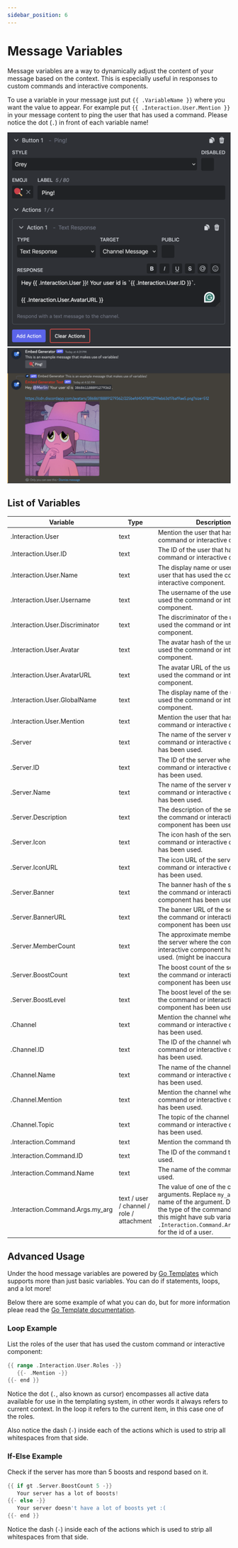 ```yaml
---
sidebar_position: 6
---
```


# Message Variables

Message variables are a way to dynamically adjust the content of your message based on the context. This is especially useful in responses to custom commands and interactive components.

To use a variable in your message just put `{{ .VariableName }}` where you want the value to appear. For example put `{{ .Interaction.User.Mention }}` in your message content to ping the user that has used a command.
Please notice the dot (`.`) in front of each variable name!

![Variables in Button](./variables-button.png)
![Variables in response](./variables-response.png)

## List of Variables

| Variable                         | Type                                      | Description                                                                                                                                                                                                                             |
| -------------------------------- | ----------------------------------------- | --------------------------------------------------------------------------------------------------------------------------------------------------------------------------------------------------------------------------------------- |
| .Interaction.User                | text                                      | Mention the user that has used the command or interactive component.                                                                                                                                                                    |
| .Interaction.User.ID             | text                                      | The ID of the user that has used the command or interactive component.                                                                                                                                                                  |
| .Interaction.User.Name           | text                                      | The display name or username of the user that has used the command or interactive component.                                                                                                                                            |
| .Interaction.User.Username       | text                                      | The username of the user that has used the command or interactive component.                                                                                                                                                            |
| .Interaction.User.Discriminator  | text                                      | The discriminator of the user that has used the command or interactive component.                                                                                                                                                       |
| .Interaction.User.Avatar         | text                                      | The avatar hash of the user that has used the command or interactive component.                                                                                                                                                         |
| .Interaction.User.AvatarURL      | text                                      | The avatar URL of the user that has used the command or interactive component.                                                                                                                                                          |
| .Interaction.User.GlobalName     | text                                      | The display name of the user that has used the command or interactive component.                                                                                                                                                        |
| .Interaction.User.Mention        | text                                      | Mention the user that has used the command or interactive component.                                                                                                                                                                    |
| .Server                          | text                                      | The name of the server where the command or interactive component has been used.                                                                                                                                                        |
| .Server.ID                       | text                                      | The ID of the server where the command or interactive component has been used.                                                                                                                                                          |
| .Server.Name                     | text                                      | The name of the server where the command or interactive component has been used.                                                                                                                                                        |
| .Server.Description              | text                                      | The description of the server where the command or interactive component has been used.                                                                                                                                                 |
| .Server.Icon                     | text                                      | The icon hash of the server where the command or interactive component has been used.                                                                                                                                                   |
| .Server.IconURL                  | text                                      | The icon URL of the server where the command or interactive component has been used.                                                                                                                                                    |
| .Server.Banner                   | text                                      | The banner hash of the server where the command or interactive component has been used.                                                                                                                                                 |
| .Server.BannerURL                | text                                      | The banner URL of the server where the command or interactive component has been used.                                                                                                                                                  |
| .Server.MemberCount              | text                                      | The approximate member count of the server where the command or interactive component has been used. (might be inaccurate)                                                                                                              |
| .Server.BoostCount               | text                                      | The boost count of the server where the command or interactive component has been used.                                                                                                                                                 |
| .Server.BoostLevel               | text                                      | The boost level of the server where the command or interactive component has been used.                                                                                                                                                 |
| .Channel                         | text                                      | Mention the channel where the command or interactive component has been used.                                                                                                                                                           |
| .Channel.ID                      | text                                      | The ID of the channel where the command or interactive component has been used.                                                                                                                                                         |
| .Channel.Name                    | text                                      | The name of the channel where the command or interactive component has been used.                                                                                                                                                       |
| .Channel.Mention                 | text                                      | Mention the channel where the command or interactive component has been used.                                                                                                                                                           |
| .Channel.Topic                   | text                                      | The topic of the channel where the command or interactive component has been used.                                                                                                                                                      |
| .Interaction.Command             | text                                      | Mention the command that was used.                                                                                                                                                                                                      |
| .Interaction.Command.ID          | text                                      | The ID of the command that was used.                                                                                                                                                                                                    |
| .Interaction.Command.Name        | text                                      | The name of the command that was used.                                                                                                                                                                                                  |
| .Interaction.Command.Args.my_arg | text / user / channel / role / attachment | The value of one of the command arguments. Replace `my_arg` with the name of the argument. Depending on the type of the command argument this might have sub variables like `.Interaction.Command.Args.my_arg.ID` for the id of a user. |

## Advanced Usage

Under the hood message variables are powered by [Go Templates](https://pkg.go.dev/text/template) which supports more than just basic variables. You can do if statements, loops, and a lot more!

Below there are some example of what you can do, but for more information pleae read the [Go Template documentation](https://pkg.go.dev/text/template).

### Loop Example

List the roles of the user that has used the custom command or interactive component:

```go
{{ range .Interaction.User.Roles -}}
   {{- .Mention -}}
{{- end }}
```

Notice the dot (`.`, also known as cursor) encompasses all active data available for use in the templating system, in other words it always refers to current context. In the loop it refers to the current item, in this case one of the roles.

Also notice the dash (`-`) inside each of the actions which is used to strip all whitespaces from that side.

### If-Else Example

Check if the server has more than 5 boosts and respond based on it.

```go
{{ if gt .Server.BoostCount 5 -}}
   Your server has a lot of boosts!
{{- else -}}
   Your server doesn't have a lot of boosts yet :(
{{- end }}
```

Notice the dash (`-`) inside each of the actions which is used to strip all whitespaces from that side.
